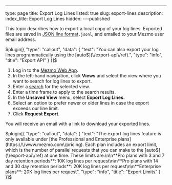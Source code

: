 ---
type: page
title: Export Log Lines
listed: true
slug: export-lines
description: 
index_title: Export Log Lines
hidden: 
---published

This topic describes how to export a local copy of your log lines. Exported files are saved in [JSON line format](http://jsonlines.org/)`.jsonl`, and emailed to your Mezmo user email address. 

$plugin[{
    "type": "callout",
    "data": {
        "text": "You can also export your log lines programmatically using the [auto$](\/export-api\/ref).",
        "type": "info",
        "title": "Export API"
    }
}]$

1. Log in to the [Mezmo Web App](https://app.mezmo.com). 
2. In the left-hand navigation, click **Views** and select the view where you want to search for log lines to export. 
3. Enter a [search](/docs/search-and-filter) for the selected view. 
4. Enter a time frame to apply to the search results.
5. In the **Unsaved View** menu, select **Export Log Lines.**
6. Select an option to prefer newer or older lines in case the export exceeds our line limit.
7. Click **Request Export**. 

You will receive an email with a link to download your exported lines.

$plugin[{
    "type": "callout",
    "data": {
        "text": "The export log lines feature is only available under [the Professional and Enterprise plans](https:\/\/www.mezmo.com\/pricing). Each plan includes an export limit, which is the number of parallel requests that you can make to the [auto$](\/export-api\/ref) at one time. These limits are:\n\n**Pro plans with 3 and 7 day retention periods**: 10K log lines per request\n\n**Pro plans with 14 and 30 day retention periods**: 20K log lines per request\n\n**Enterprise plans**: 20K log lines per request",
        "type": "info",
        "title": "Export Limits"
    }
}]$

